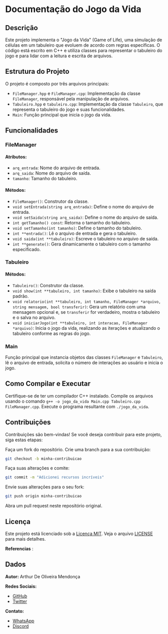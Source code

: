 # Documentação do Jogo da Vida

## Descrição
Este projeto implementa o "Jogo da Vida" (Game of Life), uma simulação de células em um tabuleiro que evoluem de acordo com regras específicas. O código está escrito em C++ e utiliza classes para representar o tabuleiro do jogo e para lidar com a leitura e escrita de arquivos.

## Estrutura do Projeto
O projeto é composto por três arquivos principais:

- `FileManager.hpp` e `FileManager.cpp`: Implementação da classe `FileManager`, responsável pela manipulação de arquivos.
- `Tabuleiro.hpp` e `tabuleiro.cpp`: Implementação da classe `Tabuleiro`, que representa o tabuleiro do jogo e suas funcionalidades.
- `Main`: Função principal que inicia o jogo da vida.

## Funcionalidades

### FileManager
#### Atributos:
- `arq_entrada`: Nome do arquivo de entrada.
- `arq_saida`: Nome do arquivo de saída.
- `tamanho`: Tamanho do tabuleiro.

#### Métodos:
- `FileManager()`: Construtor da classe.
- `void setEntrada(string arq_entrada)`: Define o nome do arquivo de entrada.
- `void setSaida(string arq_saida)`: Define o nome do arquivo de saída.
- `int getTamanho() const`: Retorna o tamanho do tabuleiro.
- `void setTamanho(int tamanho)`: Define o tamanho do tabuleiro.
- `int **entrada()`: Lê o arquivo de entrada e gera o tabuleiro.
- `void saida(int **tabuleiro)`: Escreve o tabuleiro no arquivo de saída.
- `int **generate()`: Gera dinamicamente o tabuleiro com o tamanho especificado.

### Tabuleiro
#### Métodos:
- `Tabuleiro()`: Construtor da classe.
- `void show(int **tabuleiro, int tamanho)`: Exibe o tabuleiro na saída padrão.
- `void relatorio(int **tabuleiro, int tamanho, FileManager *arquivo, string mensagem, bool transferir)`: Gera um relatório com uma mensagem opcional e, se `transferir` for verdadeiro, mostra o tabuleiro e o salva no arquivo.
- `void iniciarJogo(int **tabuleiro, int interacao, FileManager *arquivo)`: Inicia o jogo da vida, realizando as iterações e atualizando o tabuleiro conforme as regras do jogo.

### Main
Função principal que instancia objetos das classes `FileManager` e `Tabuleiro`, lê o arquivo de entrada, solicita o número de interações ao usuário e inicia o jogo.

## Como Compilar e Executar
Certifique-se de ter um compilador C++ instalado.
Compile os arquivos usando o comando `g++ -o jogo_da_vida Main.cpp Tabuleiro.cpp FileManager.cpp`.
Execute o programa resultante com `./jogo_da_vida`.



## Contribuições
Contribuições são bem-vindas! Se você deseja contribuir para este projeto, siga estas etapas:

Faça um fork do repositório. Crie uma branch para a sua contribuição:
```bash
git checkout -b minha-contribuicao
```
Faça suas alterações e comite:
```bash
git commit -m "Adicionei recursos incríveis"
```
Envie suas alterações para o seu fork:
```bash
git push origin minha-contribuicao
```
Abra um pull request neste repositório original.

## Licença

Este projeto está licenciado sob a [Licença MIT](LICENSE). Veja o arquivo [LICENSE](LICENSE) para mais detalhes.

**Referencias** :
## Dados

**Autor:** Arthur De Oliveira Mendonça 

**Redes Sociais:**

* [GitHub](https://github.com/ImArthz)
* [Twitter](https://twitter.com/Im_Arthz)

**Contato:**

* [WhatsApp](https://api.whatsapp.com/send?phone=37988528423)
* [Discord](https://discordapp.com/users/imarthz)

